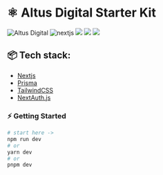 # ⚛️ Altus Digital Starter Kit

![Altus Digital](https://img.shields.io/badge/ALTUS%20DIGITAL-8248e5?style=for-the-badge) ![nextjs](https://img.shields.io/badge/Next.js-000000?style=for-the-badge&logo=next.js&logoColor=white) ![](https://img.shields.io/badge/Prisma-2D3748?style=for-the-badge&logo=prisma) ![](https://img.shields.io/badge/ESLINT-4B32C3?style=for-the-badge&logo=eslint) ![](https://img.shields.io/badge/TailwindCSS-06B6D4?style=for-the-badge&logo=tailwindcss&logoColor=white)

## 📦 Tech stack:

- [Nextjs](https://nextjs.org)
- [Prisma](https://www.prisma.io/)
- [TailwindCSS](https://tailwindcss.com/)
- [NextAuth.js](https://next-auth.js.org/)

### ⚡️ Getting Started


```bash
# start here ->
npm run dev
# or
yarn dev
# or
pnpm dev
```